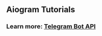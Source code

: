 ## Aiogram Tutorials
### Learn more: [Telegram Bot API](https://shakhzodtojiyev.blogspot.com/2023/05/telegram-bot-api.html)